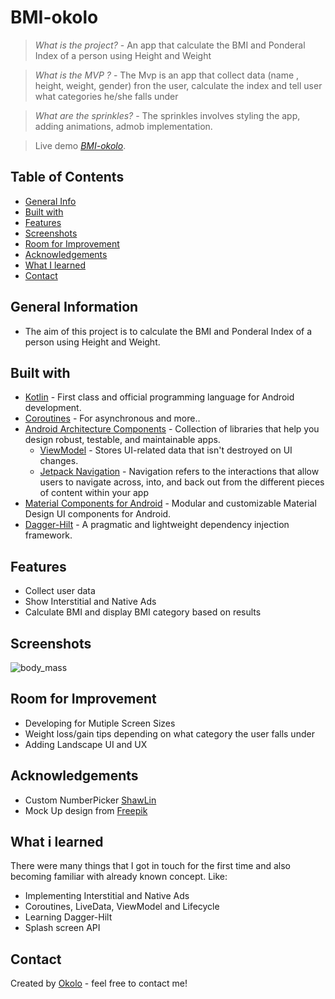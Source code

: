 # BMI-okolo
> _What is the project?_ - An app that calculate the BMI and Ponderal Index of a person using Height and Weight

> _What is the MVP ?_ - The Mvp is an app that collect data (name , height, weight, gender) fron the user, calculate the index and tell user what categories he/she falls under

> _What are the sprinkles?_ - The sprinkles involves styling the app, adding animations, admob implementation.

> Live demo [_BMI-okolo_](). 

## Table of Contents
* [General Info](#general-information)
* [Built with](#built-with)
* [Features](#features)
* [Screenshots](#screenshots)
* [Room for Improvement](#room-for-improvement)
* [Acknowledgements](#acknowledgements)
* [What I learned](#what-i-learned)
* [Contact](#contact)

## General Information
- The aim of this project is to calculate the BMI and Ponderal Index of a person using Height and Weight.

## Built with
- [Kotlin](https://kotlinlang.org/) - First class and official programming language for Android development.
- [Coroutines](https://kotlinlang.org/docs/reference/coroutines-overview.html) - For asynchronous and more..
- [Android Architecture Components](https://developer.android.com/topic/libraries/architecture) - Collection of libraries that help you design robust, testable, and maintainable apps.
  - [ViewModel](https://developer.android.com/topic/libraries/architecture/viewmodel) - Stores UI-related data that isn't destroyed on UI changes. 
  - [Jetpack Navigation](https://developer.android.com/guide/navigation) - Navigation refers to the interactions that allow users to navigate across, into, and back out from the different pieces of content within your app
- [Material Components for Android](https://github.com/material-components/material-components-android) - Modular and customizable Material Design UI components for Android.
- [Dagger-Hilt]() - A pragmatic and lightweight dependency injection framework.

## Features
- Collect user data
- Show Interstitial and Native Ads
- Calculate BMI and display BMI category based on results

## Screenshots
![body_mass](https://user-images.githubusercontent.com/54189037/194711402-89d3b3b4-399a-4509-b990-fafd9359d4c8.jpg)

## Room for Improvement
- Developing for Mutiple Screen Sizes
- Weight loss/gain tips depending on what category the user falls under
- Adding Landscape UI and UX

## Acknowledgements
- Custom NumberPicker [ShawLin](https://github.com/ShawnLin013/NumberPicker)
- Mock Up design from [Freepik](https://www.freepik.com/)

## What i learned

There were many things that I got in touch for the first time and also becoming familiar with already known concept. Like:

- Implementing Interstitial and Native Ads
- Coroutines, LiveData, ViewModel and Lifecycle
- Learning Dagger-Hilt 
- Splash screen API

## Contact
Created by [Okolo](https://twitter.com/Okolo_Arthur) - feel free to contact me!


